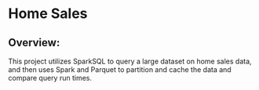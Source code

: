 # Home Sales 
## Overview: 
This project utilizes SparkSQL to query a large dataset on home sales data, and then uses Spark and Parquet to partition and cache the data and compare query run times. 
